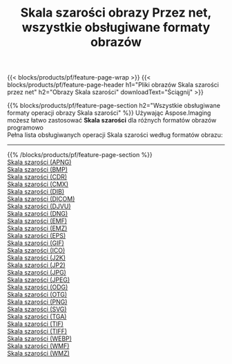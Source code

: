 ﻿---
title: Skala szarości obrazy Przez net, wszystkie obsługiwane formaty obrazów 
weight: 3920
url: /pl/net/grayscale 
lang: pl
langdirlevel: 2
locales: zh-hans,ja,it,ru,de,es,fr,nl,id,lt,pl,pt,vi,tr,ko,zh-hant,ar,hi,th,sv,cs,uk,he
description: Używając Aspose.Imaging możesz łatwo Skala szarości obrazy Via net
---

{{< blocks/products/pf/feature-page-wrap >}}
{{< blocks/products/pf/feature-page-header h1="Pliki obrazów Skala szarości przez net" h2="Obrazy Skala szarości" downloadText="Ściągnij" >}}


{{% blocks/products/pf/feature-page-section  h2="Wszystkie obsługiwane formaty operacji obrazy Skala szarości" %}}
Używając Aspose.Imaging możesz łatwo zastosować **Skala szarości** dla różnych formatów obrazów programowo
<br/>
Pełna lista obsługiwanych operacji Skala szarości według formatów obrazu:
<hr/>
{{% /blocks/products/pf/feature-page-section %}}
<div class="container-fluid productfamilypage bg-gray">
    <div class="convertypes bg-gray agp-content section">
        <div class="container">
		<div class="row other-converters">
		    <div class='col-md-2 other-converter remove-lp remove-rp'><a href="/imaging/pl/net/grayscale/apng" >Skala szarości (APNG)</a></div><div class='col-md-2 other-converter remove-lp remove-rp'><a href="/imaging/pl/net/grayscale/bmp" >Skala szarości (BMP)</a></div><div class='col-md-2 other-converter remove-lp remove-rp'><a href="/imaging/pl/net/grayscale/cdr" >Skala szarości (CDR)</a></div><div class='col-md-2 other-converter remove-lp remove-rp'><a href="/imaging/pl/net/grayscale/cmx" >Skala szarości (CMX)</a></div><div class='col-md-2 other-converter remove-lp remove-rp'><a href="/imaging/pl/net/grayscale/dib" >Skala szarości (DIB)</a></div><div class='col-md-2 other-converter remove-lp remove-rp'><a href="/imaging/pl/net/grayscale/dicom" >Skala szarości (DICOM)</a></div><div class='col-md-2 other-converter remove-lp remove-rp'><a href="/imaging/pl/net/grayscale/djvu" >Skala szarości (DJVU)</a></div><div class='col-md-2 other-converter remove-lp remove-rp'><a href="/imaging/pl/net/grayscale/dng" >Skala szarości (DNG)</a></div><div class='col-md-2 other-converter remove-lp remove-rp'><a href="/imaging/pl/net/grayscale/emf" >Skala szarości (EMF)</a></div><div class='col-md-2 other-converter remove-lp remove-rp'><a href="/imaging/pl/net/grayscale/emz" >Skala szarości (EMZ)</a></div><div class='col-md-2 other-converter remove-lp remove-rp'><a href="/imaging/pl/net/grayscale/eps" >Skala szarości (EPS)</a></div><div class='col-md-2 other-converter remove-lp remove-rp'><a href="/imaging/pl/net/grayscale/gif" >Skala szarości (GIF)</a></div><div class='col-md-2 other-converter remove-lp remove-rp'><a href="/imaging/pl/net/grayscale/ico" >Skala szarości (ICO)</a></div><div class='col-md-2 other-converter remove-lp remove-rp'><a href="/imaging/pl/net/grayscale/j2k" >Skala szarości (J2K)</a></div><div class='col-md-2 other-converter remove-lp remove-rp'><a href="/imaging/pl/net/grayscale/jp2" >Skala szarości (JP2)</a></div><div class='col-md-2 other-converter remove-lp remove-rp'><a href="/imaging/pl/net/grayscale/jpg" >Skala szarości (JPG)</a></div><div class='col-md-2 other-converter remove-lp remove-rp'><a href="/imaging/pl/net/grayscale/jpeg" >Skala szarości (JPEG)</a></div><div class='col-md-2 other-converter remove-lp remove-rp'><a href="/imaging/pl/net/grayscale/odg" >Skala szarości (ODG)</a></div><div class='col-md-2 other-converter remove-lp remove-rp'><a href="/imaging/pl/net/grayscale/otg" >Skala szarości (OTG)</a></div><div class='col-md-2 other-converter remove-lp remove-rp'><a href="/imaging/pl/net/grayscale/png" >Skala szarości (PNG)</a></div><div class='col-md-2 other-converter remove-lp remove-rp'><a href="/imaging/pl/net/grayscale/svg" >Skala szarości (SVG)</a></div><div class='col-md-2 other-converter remove-lp remove-rp'><a href="/imaging/pl/net/grayscale/tga" >Skala szarości (TGA)</a></div><div class='col-md-2 other-converter remove-lp remove-rp'><a href="/imaging/pl/net/grayscale/tif" >Skala szarości (TIF)</a></div><div class='col-md-2 other-converter remove-lp remove-rp'><a href="/imaging/pl/net/grayscale/tiff" >Skala szarości (TIFF)</a></div><div class='col-md-2 other-converter remove-lp remove-rp'><a href="/imaging/pl/net/grayscale/webp" >Skala szarości (WEBP)</a></div><div class='col-md-2 other-converter remove-lp remove-rp'><a href="/imaging/pl/net/grayscale/wmf" >Skala szarości (WMF)</a></div><div class='col-md-2 other-converter remove-lp remove-rp'><a href="/imaging/pl/net/grayscale/wmz" >Skala szarości (WMZ)</a></div>
                </div>
        </div>
    </div>
</div>
<br/>


